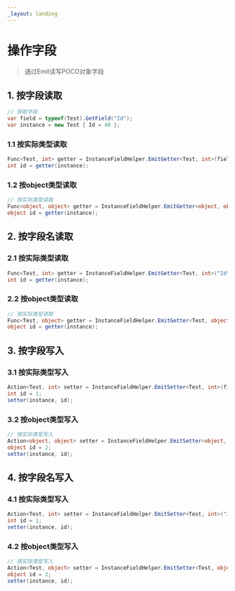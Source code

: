 ```yaml
---
_layout: landing
---
```


# 操作字段
>通过Emit读写POCO对象字段


## 1. 按字段读取
```csharp
// 获取字段
var field = typeof(Test).GetField("Id");
var instance = new Test { Id = 40 };
```

### 1.1 按实际类型读取
```csharp
Func<Test, int> getter = InstanceFieldHelper.EmitGetter<Test, int>(field);
int id = getter(instance);
```

### 1.2 按object类型读取
```csharp
// 按实际类型读取
Func<object, object> getter = InstanceFieldHelper.EmitGetter<object, object>(field);
object id = getter(instance);
```

## 2. 按字段名读取
### 2.1 按实际类型读取
```csharp
Func<Test, int> getter = InstanceFieldHelper.EmitGetter<Test, int>("Id");
int id = getter(instance);
```
### 2.2 按object类型读取
```csharp
// 按实际类型读取
Func<Test, object> getter = InstanceFieldHelper.EmitGetter<Test, object>("Id");
object id = getter(instance);
```

## 3. 按字段写入
### 3.1 按实际类型写入
```csharp
Action<Test, int> setter = InstanceFieldHelper.EmitSetter<Test, int>(field);
int id = 1;
setter(instance, id);
```

### 3.2 按object类型写入
```csharp
// 按实际类型写入
Action<object, object> setter = InstanceFieldHelper.EmitSetter<object, object>(field);
object id = 2;
setter(instance, id);
```

## 4. 按字段名写入
### 4.1 按实际类型写入
```csharp
Action<Test, int> setter = InstanceFieldHelper.EmitSetter<Test, int>("Id");
int id = 1;
setter(instance, id);
```
### 4.2 按object类型写入
```csharp
// 按实际类型写入
Action<Test, object> setter = InstanceFieldHelper.EmitSetter<Test, object>("Id");
object id = 2;
setter(instance, id);
```